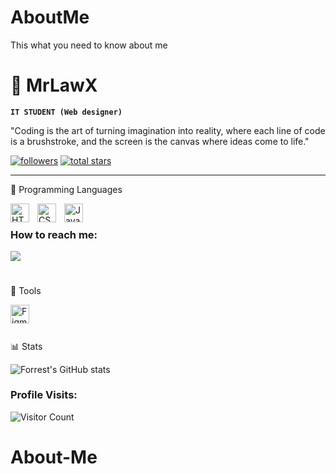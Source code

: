 # AboutMe
This what you need to know about me

# 🎵 MrLawX

**`IT STUDENT (Web designer)`**

"Coding is the art of turning imagination into reality, where each line of code is a brushstroke, and the screen is the canvas where ideas come to life."

   <p align="left">
      <a href="[https://github.com/LawX22?tab=followers](https://github.com/LawX22?tab=followers)">
         <img alt="followers" title="Follow me on Github" src="https://custom-icon-badges.demolab.com/github/followers/LawX22?color=236ad3&labelColor=1155ba&style=for-the-badge&logo=person-add&label=Follow&logoColor=white"/></a>
      <a href="[https://github.com/LawX22?tab=repositories&sort=stargazers](https://github.com/LawX22?tab=repositories)">
         <img alt="total stars" title="Total stars on GitHub" src="https://custom-icon-badges.demolab.com/github/stars/LawX22?color=55960c&style=for-the-badge&labelColor=488207&logo=star"/></a>
   </p>

---

   🧰 Programming Languages

<img align="left" alt="HTML" width="30px" style="padding-right:10px;" src="https://cdn.jsdelivr.net/gh/devicons/devicon/icons/html5/html5-plain.svg" />
<img align="left" alt="CSS" width="30px" style="padding-right:10px;" src="https://cdn.jsdelivr.net/gh/devicons/devicon/icons/css3/css3-plain.svg" />
<img align="left" alt="JavaScript" width="30px" style="padding-right:10px;" src="https://cdn.jsdelivr.net/gh/devicons/devicon/icons/javascript/javascript-plain.svg" />
<br>

### How to reach me: 
<a href="mailto: crmchs.carisusa.lawrenzxavier@gmail.com">
<img src="https://img.shields.io/badge/-crmchs.carisusa.lawrenzxavier%40gmail.com-7B83EB?&style=for-the-badge&logo=Microsoft-outlook&logoColor=white" ></a>

#

   🧰 Tools 
   
<img align="left" alt="Figma" width="30px" style="padding-right: 10px;" src="https://cdn.jsdelivr.net/gh/devicons/devicon/icons/figma/figma-original.svg" />
          
 <br>

#

📊 Stats

![Forrest's GitHub stats](https://github-readme-stats.vercel.app/api?username=LawX22&show_icons=true&theme=gruvbox)

### Profile Visits:
![Visitor Count](https://profile-counter.glitch.me/{LawX22}/count.svg)

# About-Me